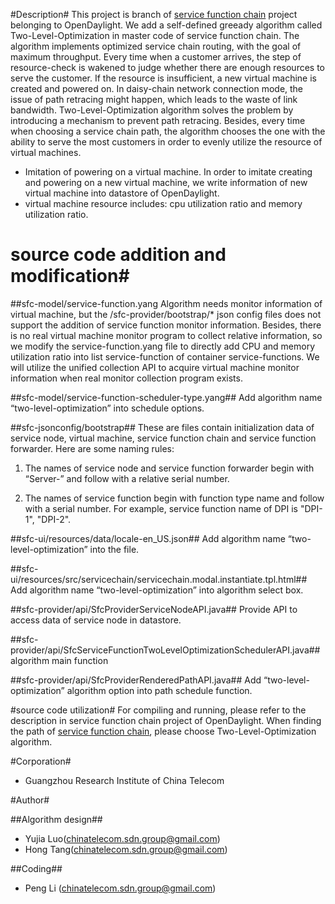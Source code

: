 #Description#
This project is branch of [service function chain](https://wiki.opendaylight.org/view/Service_Function_Chaining:Main) project belonging to OpenDaylight.  We add a self-defined greeady algorithm called Two-Level-Optimization in master code of service function chain.  The algorithm implements optimized service chain routing, with the goal of maximum throughput.  Every time when a customer arrives, the step of resource-check is wakened to judge whether there are enough resources to serve the customer.  If the resource is insufficient, a new virtual machine is created and powered on.  In daisy-chain network connection mode, the issue of path retracing might happen, which leads to the waste of link bandwidth.  Two-Level-Optimization algorithm solves the problem by introducing a mechanism to prevent path retracing.  Besides, every time when choosing a service chain path, the algorithm chooses the one with the ability to serve the most customers in order to evenly utilize the resource of virtual machines.

* Imitation of powering on a virtual machine.  In order to imitate creating and powering on a new virtual machine, we write information of new virtual machine into datastore of OpenDaylight.
* virtual machine resource includes: cpu utilization ratio and memory utilization ratio.

# source code addition and modification#
##sfc-model/service-function.yang 
Algorithm needs monitor information of virtual machine, but the /sfc-provider/bootstrap/* json config files does not support the addition of service function monitor information.  Besides, there is no real virtual machine monitor program to collect relative information, so we modify the service-function.yang file to directly add CPU and memory utilization ratio into list service-function of container service-functions.  We will utilize the unified collection API to acquire virtual machine monitor information when real monitor collection program exists.

##sfc-model/service-function-scheduler-type.yang##
Add algorithm name “two-level-optimization” into schedule options.

##sfc-jsonconfig/bootstrap##
These are files contain initialization data of service node, virtual machine, service function chain and service function forwarder.  Here are some naming rules:


1. The names of service node and service function forwarder begin with “Server-” and follow with a relative serial number.

2. The names of service function begin with function type name and follow with a serial number.  For example, service function name of DPI is "DPI-1", "DPI-2".

##sfc-ui/resources/data/locale-en_US.json##
Add algorithm name “two-level-optimization” into the file.

##sfc-ui/resources/src/servicechain/servicechain.modal.instantiate.tpl.html##
Add algorithm name “two-level-optimization” into algorithm select box.

##sfc-provider/api/SfcProviderServiceNodeAPI.java##
Provide API to access data of service node in datastore.

##sfc-provider/api/SfcServiceFunctionTwoLevelOptimizationSchedulerAPI.java##
algorithm main function

##sfc-provider/api/SfcProviderRenderedPathAPI.java##
Add “two-level-optimization” algorithm option into path schedule function.

#source code utilization#
For compiling and running, please refer to the description in service function chain project of OpenDaylight.  When finding the path of [service function chain](https://wiki.opendaylight.org/view/Service_Function_Chaining:Main), please choose Two-Level-Optimization algorithm. 

#Corporation#

* Guangzhou Research Institute of China Telecom 

#Author#

##Algorithm design##
* Yujia Luo(chinatelecom.sdn.group@gmail.com)
* Hong Tang(chinatelecom.sdn.group@gmail.com)

##Coding##
* Peng Li (chinatelecom.sdn.group@gmail.com)